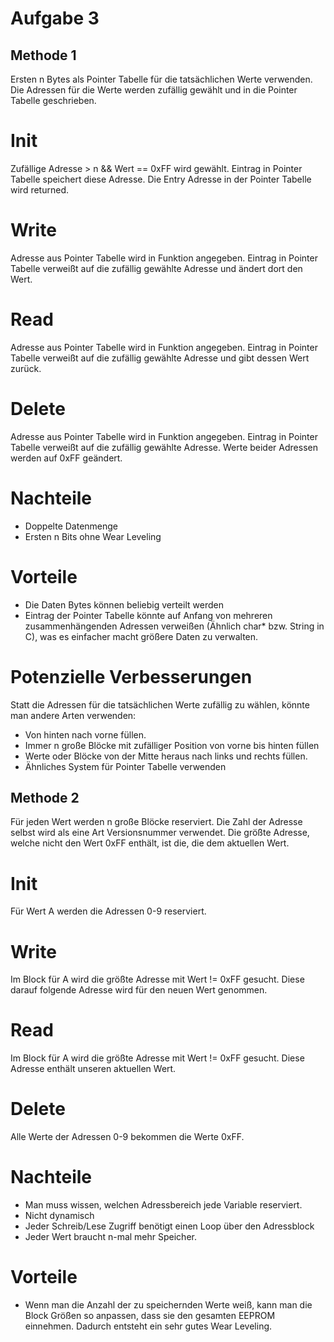 # Aufgabe 3

## Methode 1

Ersten n Bytes als Pointer Tabelle für die tatsächlichen Werte verwenden.
Die Adressen für die Werte werden zufällig gewählt und in die Pointer Tabelle geschrieben.

# Init
Zufällige Adresse > n && Wert == 0xFF wird gewählt. Eintrag in Pointer Tabelle speichert diese Adresse. Die Entry Adresse in der Pointer Tabelle wird returned.

# Write
Adresse aus Pointer Tabelle wird in Funktion angegeben. Eintrag in Pointer Tabelle verweißt auf die zufällig gewählte Adresse und ändert dort den Wert. 

# Read
Adresse aus Pointer Tabelle wird in Funktion angegeben. Eintrag in Pointer Tabelle verweißt auf die zufällig gewählte Adresse und gibt dessen Wert zurück. 

# Delete
Adresse aus Pointer Tabelle wird in Funktion angegeben. Eintrag in Pointer Tabelle verweißt auf die zufällig gewählte Adresse. Werte beider Adressen werden auf 0xFF geändert.

# Nachteile
- Doppelte Datenmenge
- Ersten n Bits ohne Wear Leveling
	
# Vorteile
- Die Daten Bytes können beliebig verteilt werden
- Eintrag der Pointer Tabelle könnte auf Anfang von mehreren zusammenhängenden Adressen verweißen (Ähnlich char* bzw. String in C), was es einfacher macht größere Daten zu verwalten.
	
# Potenzielle Verbesserungen

Statt die Adressen für die tatsächlichen Werte zufällig zu wählen, könnte man andere Arten verwenden:

- Von hinten nach vorne füllen.
- Immer n große Blöcke mit zufälliger Position von vorne bis hinten füllen
- Werte oder Blöcke von der Mitte heraus nach links und rechts füllen.
- Ähnliches System für Pointer Tabelle verwenden
	

## Methode 2

Für jeden Wert werden n große Blöcke reserviert. Die Zahl der Adresse selbst wird als eine Art Versionsnummer verwendet.
Die größte Adresse, welche nicht den Wert 0xFF enthält, ist die, die dem aktuellen Wert.

# Init
Für Wert A werden die Adressen 0-9 reserviert.

# Write
Im Block für A wird die größte Adresse mit Wert != 0xFF gesucht. Diese darauf folgende Adresse wird für den neuen Wert genommen.

# Read
Im Block für A wird die größte Adresse mit Wert != 0xFF gesucht. Diese Adresse enthält unseren aktuellen Wert.

# Delete
Alle Werte der Adressen 0-9 bekommen die Werte 0xFF.

# Nachteile
- Man muss wissen, welchen Adressbereich jede Variable reserviert.
- Nicht dynamisch
- Jeder Schreib/Lese Zugriff benötigt einen Loop über den Adressblock
- Jeder Wert braucht n-mal mehr Speicher.

# Vorteile
- Wenn man die Anzahl der zu speichernden Werte weiß, kann man die Block Größen so anpassen, dass sie den gesamten EEPROM einnehmen.
Dadurch entsteht ein sehr gutes Wear Leveling.